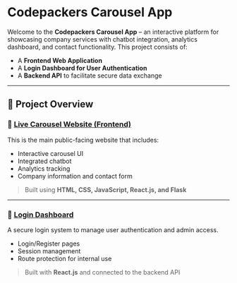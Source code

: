 # Codepackers Carousel App

Welcome to the **Codepackers Carousel App** – an interactive platform for showcasing company services with chatbot integration, analytics dashboard, and contact functionality. This project consists of:

- A **Frontend Web Application**
- A **Login Dashboard for User Authentication**
- A **Backend API** to facilitate secure data exchange

---

## 🚀 Project Overview

### 🔹 [Live Carousel Website (Frontend)](https://codepackers.vercel.app)

This is the main public-facing website that includes:

- Interactive carousel UI
- Integrated chatbot
- Analytics tracking
- Company information and contact form

> Built using **HTML, CSS, JavaScript, React.js, and Flask**

---

### 🔹 [Login Dashboard](https://dashboard-alpha-eight-94.vercel.app/login)

A secure login system to manage user authentication and admin access.

- Login/Register pages
- Session management
- Route protection for internal use

> Built with **React.js** and connected to the backend API
